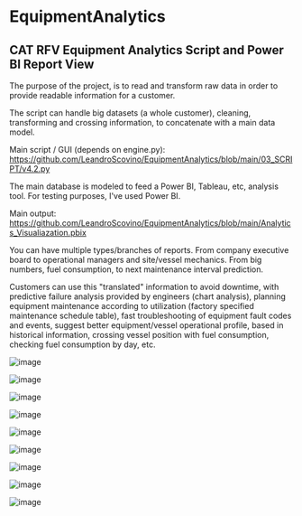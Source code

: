 # EquipmentAnalytics
## CAT RFV Equipment Analytics Script and Power BI Report View
The purpose of the project, is to read and transform raw data in order to provide readable information for a customer. 

The script can handle big datasets (a whole customer), cleaning, transforming and crossing information, to concatenate with a main data model.

Main script / GUI (depends on engine.py): https://github.com/LeandroScovino/EquipmentAnalytics/blob/main/03_SCRIPT/v4.2.py

The main database is modeled to feed a Power BI, Tableau, etc, analysis tool. For testing purposes, I've used Power BI.

Main output: https://github.com/LeandroScovino/EquipmentAnalytics/blob/main/Analytics_Visualiazation.pbix

You can have multiple types/branches of reports. From company executive board to operational managers and site/vessel mechanics. From big numbers, fuel consumption, to next maintenance interval prediction.

Customers can use this "translated" information to avoid downtime, with predictive failure analysis provided by engineers (chart analysis), planning equipment maintenance according to utilization (factory specified maintenance schedule table), fast troubleshooting of equipment fault codes and events, suggest better equipment/vessel operational profile, based in historical information, crossing vessel position with fuel consumption, checking fuel consumption by day, etc.

![image](https://user-images.githubusercontent.com/73799936/219468189-b918a4ea-eb3c-479b-a16d-78b00e5ca6d5.png)

![image](https://user-images.githubusercontent.com/73799936/219468276-8decf95e-6e2d-444b-8664-ad72f7992972.png)

![image](https://user-images.githubusercontent.com/73799936/219468310-a44738f2-1cc5-406e-af97-72a17439ffc2.png)

![image](https://user-images.githubusercontent.com/73799936/219468366-340eaa0a-3490-4bfa-9eac-bde17803912c.png)

![image](https://user-images.githubusercontent.com/73799936/219468402-2081eb0a-748d-442d-b8bc-5440a26c26a6.png)

![image](https://user-images.githubusercontent.com/73799936/219468423-cbb07e07-4b35-420f-be6e-397f0a7bf283.png)

![image](https://user-images.githubusercontent.com/73799936/219468448-333f7cff-ffb6-4fd3-a002-220df0ec21df.png)

![image](https://user-images.githubusercontent.com/73799936/219468471-453a5d93-ab71-4ecf-b249-ffcacf0bfd33.png)

![image](https://user-images.githubusercontent.com/73799936/219468693-8914d7e6-de14-41eb-9769-bf9f89752708.png)
